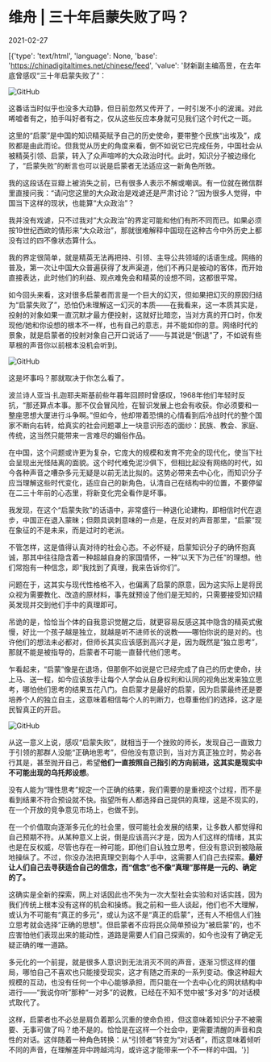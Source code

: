 # 维舟 | 三十年启蒙失败了吗？

2021-02-27

[{'type': 'text/html', 'language': None, 'base': 'https://chinadigitaltimes.net/chinese/feed', 'value': '财新副主编高昱，在去年底曾感叹“三十年启蒙失败了”：

![GitHub](https://mmbiz.qpic.cn/mmbiz_png/a5gPZh3sTSsUYOicaNbo76zHs5EWdiap78HAZoEcPwicWgKuazWrXBgslSAH2HQbjYbECXePiayWscyIgwsrTy0Z4Q/640?wx_fmt=png&amp;tp=webp&amp;wxfrom=5&amp;wx_lazy=1&amp;wx_co=1)

这番话当时似乎也没多大动静，但日前忽然又传开了，一时引发不小的波澜。对此唏嘘者有之，拍手叫好者有之，仅从这些反应本身就可见我们这个时代之一斑。

这里的“启蒙”是中国的知识精英赋予自己的历史使命，要带整个民族“出埃及”，成败都是由此而论。但我觉从历史的角度来看，倒不如说它已完成任务，中国社会从被精英引领、启蒙，转入了众声喧哗的大众政治时代。此时，知识分子被边缘化了，“启蒙失败”的断言也可以说是启蒙者无法适应这一新角色所致。

我的这段话在豆瓣上被消失之前，已有很多人表示不解或嘲讽。有一位就在微信群里直接问我：“请问您这里的大众政治是戏谑还是严肃讨论？”因为很多人觉得，中国当下这样的现状，也能算“大众政治”？

我并没有戏谑，只不过我对“大众政治”的界定可能和他们有所不同而已。如果必须按19世纪西欧的情形来“大众政治”，那就很难解释中国现在这种古今中外历史上都没有过的四不像状态算什么。

我的界定很简单，就是精英无法再把持、引领、主导公共领域的话语生成。网络的普及，第一次让中国大众普遍获得了发声渠道，他们不再只是被动的客体，而开始直接表达，此时他们的利益、观点难免会和精英的设想不同，这都很平常。

如今回头来看，这对很多启蒙者而言是一个巨大的幻灭，但如果把幻灭的原因归结为“启蒙失败了”，恐怕仍未理解这一幻灭的本质——在我看来，这一本质其实是，投射的对象如果一直沉默才最方便投射，这就好比暗恋，当对方真的开口时，你发现他/她和你设想的根本不一样，也有自己的意志，并不能如你的意。网络时代的景象，就是启蒙者的投射对象自己开口说话了——与其说是“倒退”了，不如说有些草根的声音你以前根本没机会听到。

![GitHub](https://mmbiz.qpic.cn/mmbiz_png/a5gPZh3sTSsUYOicaNbo76zHs5EWdiap7833Wuw1pqTiadicHUfWEdjnsHUuibyCCWu3n1icOzn2wricnjv6icAZgov03A/640?wx_fmt=png&amp;tp=webp&amp;wxfrom=5&amp;wx_lazy=1&amp;wx_co=1)

这是坏事吗？那就取决于你怎么看了。

波兰诗人亚当·扎迦耶夫斯基前些年暮年回顾时曾感叹，1968年他们年轻时反抗，“那还算点本事。那不仅会冒风险，在智识发展上也会有收获。你必须要和一整座思想大厦进行斗争啊。”但如今，他却带着恐惧的心情看到后冷战时代的整个国家不断向右转，给真实的社会问题罩上一块意识形态的面纱：民族、教会、家庭、传统，这当然只能带来一言难尽的媚俗作品。

在中国，这个问题或许更为复杂，它庞大的规模和发育不完全的现代化，使当下社会呈现出光怪陆离的面貌。这个时代难免泥沙俱下，但相比起没有网络的时代，如今各种声音之嘈杂多元无疑是以前无法比拟的。这势必带来去中心化，而知识分子应当理解这些时代变化，适应自己的新角色，认清自己在结构中的位置，不要停留在二三十年前的心态里，将新变化完全看作是坏事。

我发现，在这个“启蒙失败”的话语中，非常盛行一种退化论建构，即相信时代在退步，中国正在退入蒙昧；但颇具讽刺意味的一点是，在反对的声音那里，“启蒙”现在象征的不是未来，而是过时的老派。

不管怎样，这是值得认真对待的社会心态。不必怀疑，启蒙知识分子的确怀抱真诚，那其中往往隐含着一种超越自身的家国情怀，一种“以天下为己任”的理想。他们常抱有一种信念，即“我找到了真理，我来告诉你们”。

问题在于，这其实与现代性格格不入，也偏离了启蒙的原意，因为这实际上是将民众视为需要教化、改造的原材料，事先就预设了他们是无知的，只需要接受知识精英发现并交到他们手中的真理即可。

吊诡的是，恰恰当个体的自我意识觉醒之后，就更容易反感这其中隐含的精英式傲慢，好比一个孩子越是独立，就越是听不进师长的说教——哪怕你说的是对的。也许他们的想法未必都对，但师长其实应该感到高兴才是，因为既然是“独立思考”，那就不能是被指导的，启蒙者不可能一直替代他们思考。

乍看起来，“启蒙”像是在退场，但那倒不如说是它已经完成了自己的历史使命，扶上马、送一程，如今应该放手让每个人学会从自身权利和认同的视角出发来独立思考，哪怕他们思考的结果五花八门。自启蒙才是最好的启蒙，因为启蒙最终还是要培养个人的独立自主，这意味着相信每个人的判断力，也尊重他们的选择，这才是民智真正的开启。

![GitHub](https://chinadigitaltimes.net/chinese/files/2021/02/post-663090-6039fd7f1f7f8.png)

从这一意义上说，感叹“启蒙失败”，就相当于一个挫败的师长，发现自己一直致力于引领的那群人没能“正确地思考”，但他没有意识到，当对方真正独立时，势必各行其是，甚至抛开自己，希望**他们一直按照自己指引的方向前进，这其实是现实中不可能出现的乌托邦设想**。

没有人能为“理性思考”规定一个正确的结果，我们需要的是重视这个过程，而不是看到结果不符合预设就不快。指望所有人都选择自己提供的真理，这是不现实的，在一个开放的竞争意见市场上，也做不到。

在一个价值取向逐渐多元化的社会里，很可能社会发展的结果，让多数人都觉得和自己预期不符。从某种意义上说，倒是应该高兴才是，因为人们这样的情绪，其实也是在反权威，尽管也存在一种可能，即他们自认独立思考，但没有意识到被隐蔽地操纵了。不过，你没办法把真理交到每个人手中，这需要人们自己去探索。**最好让人们自己去寻获适合自己的信念，而“信念”也不像“真理”那样是一元的、确定的了。**

这确实是全新的探索，网上对话因此也不失为一次大型社会实验和对话实践，因为我们传统上根本没有这样的机会和操练。我之前和一些人谈起，他们也不大理解，或认为不可能有“真正的多元”，或认为这不是“真正的启蒙”，还有人不相信人们独立思考就会选择“正确的思想”。但启蒙者不应将民众简单预设为“被启蒙”的，也不应害怕他们表现出来的能动性，道路是需要人们自己探索的，如今也没有了确定无疑正确的唯一道路。

多元化的一个前提，就是很多人意识到无法消灭不同的声音，逐渐习惯这样的僵局，哪怕自己不喜欢也只能接受现实，这才有随之而来的一系列变动。像这种超大规模的互动，也没有任何一个中心能够承担，而只能在一个去中心化的网状结构中进行——“我说你听”那种“一对多”的说教，已经在不知不觉中被“多对多”的对话模式取代了。

这样，启蒙者也不必总是肩负着那么沉重的使命负担，但这意味着知识分子不被需要、无事可做了吗？绝不是的。恰恰是在这样一个社会中，更需要清醒的声音和良性的对话。这伴随着一种角色转换：从“引领者”转变为“对话者”，而这意味着倾听不同的声音，在理解差异中跨越鸿沟，或许这才能带来一个不一样的中国。'}]